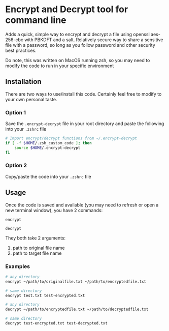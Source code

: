 # Encrypt and Decrypt tool for command line

Adds a quick, simple way to encrypt and decrypt a file using openssl aes-256-cbc with PBKDFT and a salt. Relatively secure way to share a sensitive file with a password, so long as you follow password and other security best practices.

Do note, this was written on MacOS running zsh, so you may need to modify the code to run in your specific environment

## Installation

There are two ways to use/install this code. Certainly feel free to modify to your own personal taste.

### Option 1

Save the `.encrypt-decrypt` file in your root directory and paste the following into your `.zshrc` file

```bash
# Import encrypt/decrypt functions from ~/.encrypt-decrypt
if [ -f $HOME/.zsh_custom_code ]; then
    source $HOME/.encrypt-decrypt
fi
```

### Option 2

Copy/paste the code into your `.zshrc` file

## Usage

Once the code is saved and available (you may need to refresh or open a new terminal window), you have 2 commands:

`encrypt`

`decrypt`

They both take 2 arguments:

  1. path to original file name
  2. path to target file name

### Examples

```bash
# any directory
encrypt ~/path/to/originalfile.txt ~/path/to/encryptedfile.txt

# same directory
encrypt test.txt test-encrypted.txt
```

```bash
# any directory
decrypt ~/path/to/encryptedfile.txt ~/path/to/decryptedfile.txt

# same directory
decrypt test-encrypted.txt test-decrypted.txt
```
